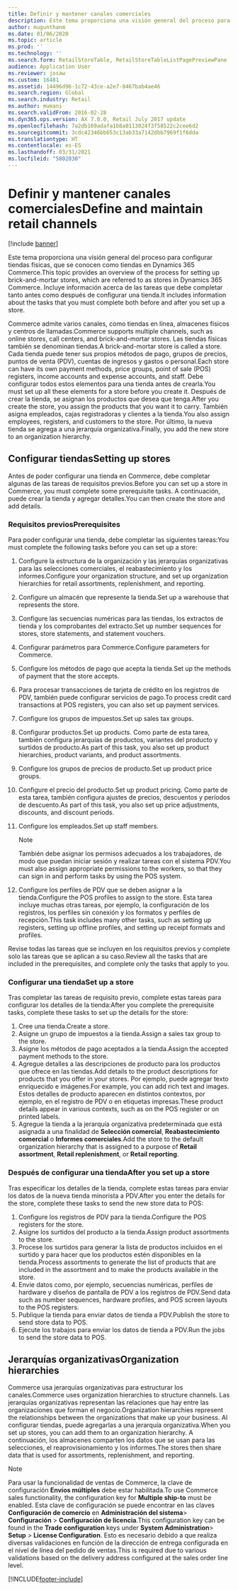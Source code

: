 ```yaml
---
title: Definir y mantener canales comerciales
description: Este tema proporciona una visión general del proceso para configurar tiendas físicas, que se conocen como tiendas en Dynamics 365 Commerce. Incluye información acerca de las tareas que debe completar tanto antes como después de configurar una tienda.
author: mugunthanm
ms.date: 01/06/2020
ms.topic: article
ms.prod: ''
ms.technology: ''
ms.search.form: RetailStoreTable, RetailStoreTableListPagePreviewPane
audience: Application User
ms.reviewer: josaw
ms.custom: 16481
ms.assetid: 14496d96-1c72-43ce-a2e7-8467bab4ae46
ms.search.region: Global
ms.search.industry: Retail
ms.author: mumani
ms.search.validFrom: 2016-02-28
ms.dyn365.ops.version: AX 7.0.0, Retail July 2017 update
ms.openlocfilehash: 7a2db169adafa1b8a0113024f3f58522c2cee6d2
ms.sourcegitcommit: 3cdc42346bb653c13ab33a7142dbb7969f1f6dda
ms.translationtype: HT
ms.contentlocale: es-ES
ms.lasthandoff: 03/31/2021
ms.locfileid: "5802030"
---
```

# <a name="define-and-maintain-retail-channels"></a><span data-ttu-id="74bcc-104">Definir y mantener canales comerciales</span><span class="sxs-lookup"><span data-stu-id="74bcc-104">Define and maintain retail channels</span></span>

[!include [banner](includes/banner.md)]

<span data-ttu-id="74bcc-105">Este tema proporciona una visión general del proceso para configurar tiendas físicas, que se conocen como tiendas en Dynamics 365 Commerce.</span><span class="sxs-lookup"><span data-stu-id="74bcc-105">This topic provides an overview of the process for setting up brick-and-mortar stores, which are referred to as stores in Dynamics 365 Commerce.</span></span> <span data-ttu-id="74bcc-106">Incluye información acerca de las tareas que debe completar tanto antes como después de configurar una tienda.</span><span class="sxs-lookup"><span data-stu-id="74bcc-106">It includes information about the tasks that you must complete both before and after you set up a store.</span></span>

<span data-ttu-id="74bcc-107">Commerce admite varios canales, como tiendas en línea, almacenes físicos y centros de llamadas.</span><span class="sxs-lookup"><span data-stu-id="74bcc-107">Commerce supports multiple channels, such as online stores, call centers, and brick-and-mortar stores.</span></span> <span data-ttu-id="74bcc-108">Las tiendas físicas también se denominan tiendas.</span><span class="sxs-lookup"><span data-stu-id="74bcc-108">A brick-and-mortar store is called a store.</span></span> <span data-ttu-id="74bcc-109">Cada tienda puede tener sus propios métodos de pago, grupos de precios, puntos de venta (PDV), cuentas de ingresos y gastos o personal.</span><span class="sxs-lookup"><span data-stu-id="74bcc-109">Each store can have its own payment methods, price groups, point of sale (POS) registers, income accounts and expense accounts, and staff.</span></span> <span data-ttu-id="74bcc-110">Debe configurar todos estos elementos para una tienda antes de crearla.</span><span class="sxs-lookup"><span data-stu-id="74bcc-110">You must set up all these elements for a store before you create it.</span></span> <span data-ttu-id="74bcc-111">Después de crear la tienda, se asignan los productos que desea que tenga.</span><span class="sxs-lookup"><span data-stu-id="74bcc-111">After you create the store, you assign the products that you want it to carry.</span></span> <span data-ttu-id="74bcc-112">También asigna empleados, cajas registradoras y clientes a la tienda.</span><span class="sxs-lookup"><span data-stu-id="74bcc-112">You also assign employees, registers, and customers to the store.</span></span> <span data-ttu-id="74bcc-113">Por último, la nueva tienda se agrega a una jerarquía organizativa.</span><span class="sxs-lookup"><span data-stu-id="74bcc-113">Finally, you add the new store to an organization hierarchy.</span></span>

## <a name="setting-up-stores"></a><span data-ttu-id="74bcc-114">Configurar tiendas</span><span class="sxs-lookup"><span data-stu-id="74bcc-114">Setting up stores</span></span>

<span data-ttu-id="74bcc-115">Antes de poder configurar una tienda en Commerce, debe completar algunas de las tareas de requisitos previos.</span><span class="sxs-lookup"><span data-stu-id="74bcc-115">Before you can set up a store in Commerce, you must complete some prerequisite tasks.</span></span> <span data-ttu-id="74bcc-116">A continuación, puede crear la tienda y agregar detalles.</span><span class="sxs-lookup"><span data-stu-id="74bcc-116">You can then create the store and add details.</span></span>

### <a name="prerequisites"></a><span data-ttu-id="74bcc-117">Requisitos previos</span><span class="sxs-lookup"><span data-stu-id="74bcc-117">Prerequisites</span></span>

<span data-ttu-id="74bcc-118">Para poder configurar una tienda, debe completar las siguientes tareas:</span><span class="sxs-lookup"><span data-stu-id="74bcc-118">You must complete the following tasks before you can set up a store:</span></span>

1. <span data-ttu-id="74bcc-119">Configure la estructura de la organización y las jerarquías organizativas para las selecciones comerciales, el reabastecimiento y los informes.</span><span class="sxs-lookup"><span data-stu-id="74bcc-119">Configure your organization structure, and set up organization hierarchies for retail assortments, replenishment, and reporting.</span></span>
2. <span data-ttu-id="74bcc-120">Configure un almacén que represente la tienda.</span><span class="sxs-lookup"><span data-stu-id="74bcc-120">Set up a warehouse that represents the store.</span></span>
3. <span data-ttu-id="74bcc-121">Configure las secuencias numéricas para las tiendas, los extractos de tienda y los comprobantes del extracto.</span><span class="sxs-lookup"><span data-stu-id="74bcc-121">Set up number sequences for stores, store statements, and statement vouchers.</span></span>
4. <span data-ttu-id="74bcc-122">Configurar parámetros para Commerce.</span><span class="sxs-lookup"><span data-stu-id="74bcc-122">Configure parameters for Commerce.</span></span>
5. <span data-ttu-id="74bcc-123">Configure los métodos de pago que acepta la tienda.</span><span class="sxs-lookup"><span data-stu-id="74bcc-123">Set up the methods of payment that the store accepts.</span></span>
6. <span data-ttu-id="74bcc-124">Para procesar transacciones de tarjeta de crédito en los registros de PDV, también puede configurar servicios de pago.</span><span class="sxs-lookup"><span data-stu-id="74bcc-124">To process credit card transactions at POS registers, you can also set up payment services.</span></span>
7. <span data-ttu-id="74bcc-125">Configure los grupos de impuestos.</span><span class="sxs-lookup"><span data-stu-id="74bcc-125">Set up sales tax groups.</span></span>
8. <span data-ttu-id="74bcc-126">Configurar productos.</span><span class="sxs-lookup"><span data-stu-id="74bcc-126">Set up products.</span></span> <span data-ttu-id="74bcc-127">Como parte de esta tarea, también configura jerarquías de productos, variantes del producto y surtidos de producto.</span><span class="sxs-lookup"><span data-stu-id="74bcc-127">As part of this task, you also set up product hierarchies, product variants, and product assortments.</span></span>
9. <span data-ttu-id="74bcc-128">Configure los grupos de precios de producto.</span><span class="sxs-lookup"><span data-stu-id="74bcc-128">Set up product price groups.</span></span>
10. <span data-ttu-id="74bcc-129">Configure el precio del producto.</span><span class="sxs-lookup"><span data-stu-id="74bcc-129">Set up product pricing.</span></span> <span data-ttu-id="74bcc-130">Como parte de esta tarea, también configura ajustes de precios, descuentos y períodos de descuento.</span><span class="sxs-lookup"><span data-stu-id="74bcc-130">As part of this task, you also set up price adjustments, discounts, and discount periods.</span></span>
11. <span data-ttu-id="74bcc-131">Configure los empleados.</span><span class="sxs-lookup"><span data-stu-id="74bcc-131">Set up staff members.</span></span>

    > [!NOTE]
    > <span data-ttu-id="74bcc-132">También debe asignar los permisos adecuados a los trabajadores, de modo que puedan iniciar sesión y realizar tareas con el sistema PDV.</span><span class="sxs-lookup"><span data-stu-id="74bcc-132">You must also assign appropriate permissions to the workers, so that they can sign in and perform tasks by using the POS system.</span></span>

12. <span data-ttu-id="74bcc-133">Configure los perfiles de PDV que se deben asignar a la tienda.</span><span class="sxs-lookup"><span data-stu-id="74bcc-133">Configure the POS profiles to assign to the store.</span></span> <span data-ttu-id="74bcc-134">Esta tarea incluye muchas otras tareas, por ejemplo, la configuración de los registros, los perfiles sin conexión y los formatos y perfiles de recepción.</span><span class="sxs-lookup"><span data-stu-id="74bcc-134">This task includes many other tasks, such as setting up registers, setting up offline profiles, and setting up receipt formats and profiles.</span></span>

<span data-ttu-id="74bcc-135">Revise todas las tareas que se incluyen en los requisitos previos y complete solo las tareas que se aplican a su caso.</span><span class="sxs-lookup"><span data-stu-id="74bcc-135">Review all the tasks that are included in the prerequisites, and complete only the tasks that apply to you.</span></span>

### <a name="set-up-a-store"></a><span data-ttu-id="74bcc-136">Configurar una tienda</span><span class="sxs-lookup"><span data-stu-id="74bcc-136">Set up a store</span></span>

<span data-ttu-id="74bcc-137">Tras completar las tareas de requisito previo, complete estas tareas para configurar los detalles de la tienda:</span><span class="sxs-lookup"><span data-stu-id="74bcc-137">After you complete the prerequisite tasks, complete these tasks to set up the details for the store:</span></span>

1. <span data-ttu-id="74bcc-138">Cree una tienda.</span><span class="sxs-lookup"><span data-stu-id="74bcc-138">Create a store.</span></span>
2. <span data-ttu-id="74bcc-139">Asigne un grupo de impuestos a la tienda.</span><span class="sxs-lookup"><span data-stu-id="74bcc-139">Assign a sales tax group to the store.</span></span>
3. <span data-ttu-id="74bcc-140">Asigne los métodos de pago aceptados a la tienda.</span><span class="sxs-lookup"><span data-stu-id="74bcc-140">Assign the accepted payment methods to the store.</span></span>
4. <span data-ttu-id="74bcc-141">Agregue detalles a las descripciones de producto para los productos que ofrece en las tiendas.</span><span class="sxs-lookup"><span data-stu-id="74bcc-141">Add details to the product descriptions for products that you offer in your stores.</span></span> <span data-ttu-id="74bcc-142">Por ejemplo, puede agregar texto enriquecido e imágenes.</span><span class="sxs-lookup"><span data-stu-id="74bcc-142">For example, you can add rich text and images.</span></span> <span data-ttu-id="74bcc-143">Estos detalles de producto aparecen en distintos contextos, por ejemplo, en el registro de PDV o en etiquetas impresas.</span><span class="sxs-lookup"><span data-stu-id="74bcc-143">These product details appear in various contexts, such as on the POS register or on printed labels.</span></span>
5. <span data-ttu-id="74bcc-144">Agregue la tienda a la jerarquía organizativa predeterminada que está asignada a una finalidad de **Selección comercial**, **Reabastecimiento comercial** o **Informes comerciales**.</span><span class="sxs-lookup"><span data-stu-id="74bcc-144">Add the store to the default organization hierarchy that is assigned to a purpose of **Retail assortment**, **Retail replenishment**, or **Retail reporting**.</span></span>

### <a name="after-you-set-up-a-store"></a><span data-ttu-id="74bcc-145">Después de configurar una tienda</span><span class="sxs-lookup"><span data-stu-id="74bcc-145">After you set up a store</span></span>

<span data-ttu-id="74bcc-146">Tras especificar los detalles de la tienda, complete estas tareas para enviar los datos de la nueva tienda minorista a PDV.</span><span class="sxs-lookup"><span data-stu-id="74bcc-146">After you enter the details for the store, complete these tasks to send the new store data to POS:</span></span>

1. <span data-ttu-id="74bcc-147">Configure los registros de PDV para la tienda.</span><span class="sxs-lookup"><span data-stu-id="74bcc-147">Configure the POS registers for the store.</span></span>
2. <span data-ttu-id="74bcc-148">Asigne los surtidos del producto a la tienda.</span><span class="sxs-lookup"><span data-stu-id="74bcc-148">Assign product assortments to the store.</span></span>
3. <span data-ttu-id="74bcc-149">Procese los surtidos para generar la lista de productos incluidos en el surtido y para hacer que los productos estén disponibles en la tienda.</span><span class="sxs-lookup"><span data-stu-id="74bcc-149">Process assortments to generate the list of products that are included in the assortment and to make the products available in the store.</span></span>
4. <span data-ttu-id="74bcc-150">Envíe datos como, por ejemplo, secuencias numéricas, perfiles de hardware y diseños de pantalla de PDV a los registros de PDV.</span><span class="sxs-lookup"><span data-stu-id="74bcc-150">Send data such as number sequences, hardware profiles, and POS screen layouts to the POS registers.</span></span>
5. <span data-ttu-id="74bcc-151">Publique la tienda para enviar datos de tienda a PDV.</span><span class="sxs-lookup"><span data-stu-id="74bcc-151">Publish the store to send store data to POS.</span></span>
6. <span data-ttu-id="74bcc-152">Ejecute los trabajos para enviar los datos de tienda a PDV.</span><span class="sxs-lookup"><span data-stu-id="74bcc-152">Run the jobs to send the store data to POS.</span></span>

## <a name="organization-hierarchies"></a><span data-ttu-id="74bcc-153">Jerarquías organizativas</span><span class="sxs-lookup"><span data-stu-id="74bcc-153">Organization hierarchies</span></span>

<span data-ttu-id="74bcc-154">Commerce usa jerarquías organizativas para estructurar los canales.</span><span class="sxs-lookup"><span data-stu-id="74bcc-154">Commerce uses organization hierarchies to structure channels.</span></span> <span data-ttu-id="74bcc-155">Las jerarquías organizativas representan las relaciones que hay entre las organizaciones que forman el negocio.</span><span class="sxs-lookup"><span data-stu-id="74bcc-155">Organization hierarchies represent the relationships between the organizations that make up your business.</span></span> <span data-ttu-id="74bcc-156">Al configurar tiendas, puede agregarlas a una jerarquía organizativa.</span><span class="sxs-lookup"><span data-stu-id="74bcc-156">When you set up stores, you can add them to an organization hierarchy.</span></span> <span data-ttu-id="74bcc-157">A continuación, los almacenes comparten los datos que se usan para las selecciones, el reaprovisionamiento y los informes.</span><span class="sxs-lookup"><span data-stu-id="74bcc-157">The stores then share data that is used for assortments, replenishment, and reporting.</span></span>

> [!NOTE]
> <span data-ttu-id="74bcc-158">Para usar la funcionalidad de ventas de Commerce, la clave de configuración **Envíos múltiples** debe estar habilitada.</span><span class="sxs-lookup"><span data-stu-id="74bcc-158">To use Commerce sales functionality, the configuration key for **Multiple ship-to** must be enabled.</span></span> <span data-ttu-id="74bcc-159">Esta clave de configuración se puede encontrar en las claves **Configuración de comercio** en **Administración del sistema**\> **Configuración** \> **Configuración de licencia**.</span><span class="sxs-lookup"><span data-stu-id="74bcc-159">This configuration key can be found in the **Trade configuration** keys under **System Administration**\> **Setup** \> **License Configuration**.</span></span> <span data-ttu-id="74bcc-160">Esto es necesario debido a que realiza diversas validaciones en función de la dirección de entrega configurada en el nivel de línea del pedido de ventas.</span><span class="sxs-lookup"><span data-stu-id="74bcc-160">This is required due to various validations based on the delivery address configured at the sales order line level.</span></span>



[!INCLUDE[footer-include](../includes/footer-banner.md)]